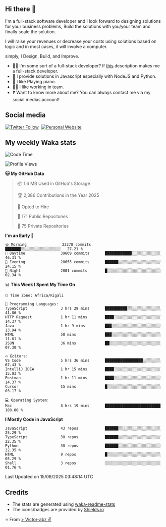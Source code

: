 ## Hi there 👋
I'm a full-stack software developer and I look forward to designing solutions for your business problems, Build the solutions with you/your team and finally scale the solution.

I will raise your revenues or decrease your costs using solutions based on logic and in most cases, it will involve a computer.

simply, I Design, Build, and Improve.

- 👨‍💻 I'm some sort of a full-stack developer? If [this](https://www.w3schools.com/whatis/whatis_fullstack.asp) description makes me a full-stack developer.
- 🌱 I provide solutions in Javascript especially with NodeJS and Python. 
- 🎹 I like Playing piano.
- 👯‍♀️ I like working in team.
- ❓ Want to know more about me? You can always contact me via my social medias account!

## Social media
[![Twitter Follow](https://img.shields.io/twitter/follow/vicky_abz?color=%231DA1F2&label=Twitter&style=for-the-badge&logo=twitter&logoColor=ffffff)](https://twitter.com/vicky_abz)
‎‎ [![Personal Website](https://img.shields.io/static/v1?label=visit&message=victor-abz.com&color=%235F021F&style=for-the-badge)](https://victor-abz.com/)

## My weekly Waka stats
<!--START_SECTION:waka-->
![Code Time](http://img.shields.io/badge/Code%20Time-2%2C043%20hrs%2036%20mins-blue)

![Profile Views](http://img.shields.io/badge/Profile%20Views-0-blue)

**🐱 My GitHub Data** 

> 📦 1.6 MB Used in GitHub's Storage 
 > 
> 🏆 2,386 Contributions in the Year 2025
 > 
> 💼 Opted to Hire
 > 
> 📜 171 Public Repositories 
 > 
> 🔑 75 Private Repositories 
 > 
**I'm an Early 🐤** 

```text
🌞 Morning                23270 commits       ███████░░░░░░░░░░░░░░░░░░   27.21 % 
🌆 Daytime                39609 commits       ████████████░░░░░░░░░░░░░   46.31 % 
🌃 Evening                20655 commits       ██████░░░░░░░░░░░░░░░░░░░   24.15 % 
🌙 Night                  2001 commits        █░░░░░░░░░░░░░░░░░░░░░░░░   02.34 % 
```


📊 **This Week I Spent My Time On** 

```text
🕑︎ Time Zone: Africa/Kigali

💬 Programming Languages: 
TypeScript               3 hrs 29 mins       ██████████░░░░░░░░░░░░░░░   41.86 % 
HTTP Request             1 hr 11 mins        ████░░░░░░░░░░░░░░░░░░░░░   14.37 % 
Java                     1 hr 9 mins         ███░░░░░░░░░░░░░░░░░░░░░░   13.94 % 
HTML                     58 mins             ███░░░░░░░░░░░░░░░░░░░░░░   11.61 % 
JSON                     36 mins             ██░░░░░░░░░░░░░░░░░░░░░░░   07.30 % 

🔥 Editors: 
VS Code                  5 hrs 36 mins       █████████████████░░░░░░░░   67.43 % 
IntelliJ IDEA            1 hr 15 mins        ████░░░░░░░░░░░░░░░░░░░░░   15.03 % 
Postman                  1 hr 11 mins        ████░░░░░░░░░░░░░░░░░░░░░   14.37 % 
Cursor                   15 mins             █░░░░░░░░░░░░░░░░░░░░░░░░   03.17 % 

💻 Operating System: 
Mac                      8 hrs 19 mins       █████████████████████████   100.00 % 
```

**I Mostly Code in JavaScript** 

```text
JavaScript               43 repos            ██████░░░░░░░░░░░░░░░░░░░   25.29 % 
TypeScript               38 repos            ██████░░░░░░░░░░░░░░░░░░░   22.35 % 
Python                   38 repos            ██████░░░░░░░░░░░░░░░░░░░   22.35 % 
HTML                     9 repos             █░░░░░░░░░░░░░░░░░░░░░░░░   05.29 % 
Shell                    3 repos             ░░░░░░░░░░░░░░░░░░░░░░░░░   01.76 % 
```




 Last Updated on 15/09/2025 03:48:14 UTC
<!--END_SECTION:waka-->

## Credits
- The stats are generated using [waka-readme-stats](https://github.com/anmol098/waka-readme-stats)
- The icons/badges are provided by [Shields.io](https://shields.io/)

⭐️ From [> Victor-abz ✌](https://victor-abz.com/)
